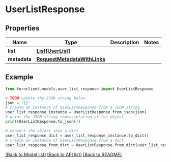 # UserListResponse


## Properties

Name | Type | Description | Notes
------------ | ------------- | ------------- | -------------
**list** | [**List[UserList]**](UserList.md) |  | 
**metadata** | [**RequestMetadataWithLinks**](RequestMetadataWithLinks.md) |  | 

## Example

```python
from tornclient.models.user_list_response import UserListResponse

# TODO update the JSON string below
json = "{}"
# create an instance of UserListResponse from a JSON string
user_list_response_instance = UserListResponse.from_json(json)
# print the JSON string representation of the object
print(UserListResponse.to_json())

# convert the object into a dict
user_list_response_dict = user_list_response_instance.to_dict()
# create an instance of UserListResponse from a dict
user_list_response_from_dict = UserListResponse.from_dict(user_list_response_dict)
```
[[Back to Model list]](../README.md#documentation-for-models) [[Back to API list]](../README.md#documentation-for-api-endpoints) [[Back to README]](../README.md)


